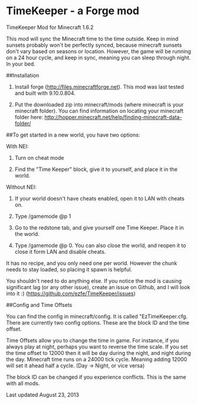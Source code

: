 TimeKeeper - a Forge mod
=============

TimeKeeper Mod for Minecraft 1.6.2

This mod will sync the Minecraft time to the time outside. Keep in mind sunsets probably won't be perfectly synced, because minecraft sunsets don't vary based on seasons or location. However, the game will be running on a 24 hour cycle, and keep in sync, meaning you can sleep through night. In your bed.

##Installation

1. Install forge (http://files.minecraftforge.net). This mod was last tested and built with 9.10.0.804.

2. Put the downloaded zip into minecraft/mods (where minecraft is your minecraft folder). You can find information on locating your minecraft folder here: http://hopper.minecraft.net/help/finding-minecraft-data-folder/


##To get started in a new world, you have two options:

With NEI:

1. Turn on cheat mode

2. Find the "Time Keeper" block, give it to yourself, and place it in the world.

Without NEI:

1. If your world doesn't have cheats enabled, open it to LAN with cheats on.

2. Type /gamemode @p 1

3. Go to the redstone tab, and give yourself one Time Keeper. Place it in the world.

4. Type /gamemode @p 0. You can also close the world, and reopen it to close it form LAN and disable cheats.

It has no recipe, and you only need one per world. However the chunk needs to stay loaded, so placing it spawn is helpful.

You shouldn't need to do anything else. If you notice the mod is causing significant lag (or any other issue), create an issue on Github, and I will look into it :) (https://github.com/ezfe/TimeKeeper/issues)

##Config and Time Offsets

You can find the config in minecraft/config. It is called "EzTimeKeeper.cfg. There are currently two config options. These are the block ID and the time offset.

Time Offsets allow you to change the time in game. For instance, if you always play at night, perhaps you want to reverse the time scale. If you set the time offset to 12000 then it will be day during the night, and night during the day. Minecraft time runs on a 24000 tick cycle. Meaning adding 12000 will set it ahead half a cycle. (Day -> Night, or vice versa)

The block ID can be changed if you experience conflicts. This is the same with all mods.

Last updated August 23, 2013
